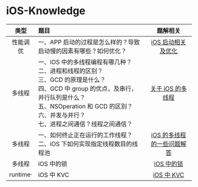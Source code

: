 # iOS-Knowledge
| 类型 | 题目 |  题解相关 | 
|:-------:|:-------|:-------:|
| 性能调优 |一、APP 启动的过程是怎么样的？导致启动慢的因素有哪些？如何优化？ |[iOS 启动相关及优化](https://github.com/loveway/iOS-Knowledge/blob/master/knowledge/app-startup-time.md) |
| 多线程 |一、iOS 中的多线程编程有哪几种？<br>二、进程和线程的区别？<br>三、GCD 的原理是什么？<br>四、GCD 中 group 的优点，及串行，并行队列是什么？<br>五、NSOperation 和 GCD 的区别？<br>六、并发与并行？<br>七、进程之间通信？线程之间通信？ |[关于 iOS 的多线程](https://github.com/loveway/iOS-Knowledge/blob/master/knowledge/iOS-multi-threading.md) |
| 多线程 |一、如何终止正在运行的工作线程？<br>二、iOS 下如何实现指定线程数目的线程池 | [ iOS 的多线程的一些问题解答](https://github.com/loveway/iOS-Knowledge/blob/master/knowledge/iOS-multi-threading-Q&A.md) |
| 多线程 | iOS 中的锁 | [iOS 中的锁](https://github.com/loveway/iOS-Knowledge/blob/master/knowledge/iOS-lock.md) | 
| runtime· | iOS 中 KVC| [iOS 中 KVC](https://github.com/loveway/iOS-Knowledge/blob/master/knowledge/KVC.md) | 
    
